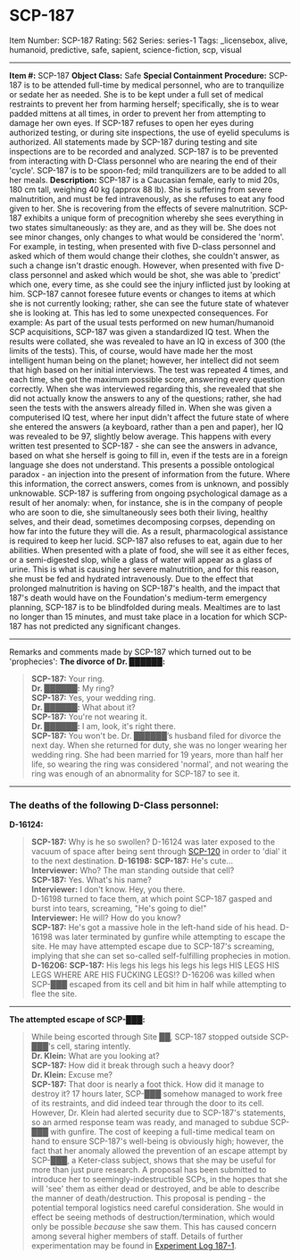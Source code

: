 # SCP-187
Item Number: SCP-187
Rating: 562
Series: series-1
Tags: _licensebox, alive, humanoid, predictive, safe, sapient, science-fiction, scp, visual

---

**Item #:** SCP-187
**Object Class:** Safe
**Special Containment Procedure:** SCP-187 is to be attended full-time by medical personnel, who are to tranquilize or sedate her as needed. She is to be kept under a full set of medical restraints to prevent her from harming herself; specifically, she is to wear padded mittens at all times, in order to prevent her from attempting to damage her own eyes.
If SCP-187 refuses to open her eyes during authorized testing, or during site inspections, the use of eyelid speculums is authorized. All statements made by SCP-187 during testing and site inspections are to be recorded and analyzed.
SCP-187 is to be prevented from interacting with D-Class personnel who are nearing the end of their 'cycle'.
SCP-187 is to be spoon-fed; mild tranquilizers are to be added to all her meals.
**Description:** SCP-187 is a Caucasian female, early to mid 20s, 180 cm tall, weighing 40 kg (approx 88 lb). She is suffering from severe malnutrition, and must be fed intravenously, as she refuses to eat any food given to her. She is recovering from the effects of severe malnutrition.
SCP-187 exhibits a unique form of precognition whereby she sees everything in two states simultaneously: as they are, and as they will be. She does not see minor changes, only changes to what would be considered the 'norm'. For example, in testing, when presented with five D-class personnel and asked which of them would change their clothes, she couldn't answer, as such a change isn't drastic enough. However, when presented with five D-class personnel and asked which would be shot, she was able to 'predict' which one, every time, as she could see the injury inflicted just by looking at him.
SCP-187 cannot foresee future events or changes to items at which she is not currently looking; rather, she can see the future state of whatever she is looking at. This has led to some unexpected consequences. For example:
As part of the usual tests performed on new human/humanoid SCP acquisitions, SCP-187 was given a standardized IQ test. When the results were collated, she was revealed to have an IQ in excess of 300 (the limits of the tests). This, of course, would have made her the most intelligent human being on the planet; however, her intellect did not seem that high based on her initial interviews. The test was repeated 4 times, and each time, she got the maximum possible score, answering every question correctly. When she was interviewed regarding this, she revealed that she did not actually know the answers to any of the questions; rather, she had seen the tests with the answers already filled in. When she was given a computerised IQ test, where her input didn't affect the future state of where she entered the answers (a keyboard, rather than a pen and paper), her IQ was revealed to be 97, slightly below average.
This happens with every written test presented to SCP-187 - she can see the answers in advance, based on what she herself is going to fill in, even if the tests are in a foreign language she does not understand. This presents a possible ontological paradox - an injection into the present of information from the future. Where this information, the correct answers, comes from is unknown, and possibly unknowable.
SCP-187 is suffering from ongoing psychological damage as a result of her anomaly: when, for instance, she is in the company of people who are soon to die, she simultaneously sees both their living, healthy selves, and their dead, sometimes decomposing corpses, depending on how far into the future they will die. As a result, pharmacological assistance is required to keep her lucid.
SCP-187 also refuses to eat, again due to her abilities. When presented with a plate of food, she will see it as either feces, or a semi-digested slop, while a glass of water will appear as a glass of urine. This is what is causing her severe malnutrition, and for this reason, she must be fed and hydrated intravenously.
Due to the effect that prolonged malnutrition is having on SCP-187's health, and the impact that 187's death would have on the Foundation's medium-term emergency planning, SCP-187 is to be blindfolded during meals. Mealtimes are to last no longer than 15 minutes, and must take place in a location for which SCP-187 has not predicted any significant changes.
* * *
Remarks and comments made by SCP-187 which turned out to be 'prophecies':
**The divorce of Dr. ██████:**
> **SCP-187:** Your ring.  
>  **Dr. ██████:** My ring?  
>  **SCP-187:** Yes, your wedding ring.  
>  **Dr. ██████:** What about it?  
>  **SCP-187:** You're not wearing it.  
>  **Dr. ██████:** I am, look, it's right there.  
>  **SCP-187:** You won't be.
Dr. ██████’s husband filed for divorce the next day. When she returned for duty, she was no longer wearing her wedding ring. She had been married for 19 years, more than half her life, so wearing the ring was considered 'normal', and not wearing the ring was enough of an abnormality for SCP-187 to see it.
* * *
### The deaths of the following D-Class personnel:
**D-16124:**
> **SCP-187:** Why is he so swollen?
D-16124 was later exposed to the vacuum of space after being sent through [SCP-120](/scp-120) in order to 'dial' it to the next destination.
**D-16198:**
> **SCP-187:** He's cute…  
>  **Interviewer:** Who? The man standing outside that cell?  
>  **SCP-187:** Yes. What's his name?  
>  **Interviewer:** I don't know. Hey, you there.  
>  D-16198 turned to face them, at which point SCP-187 gasped and burst into tears, screaming, "He's going to die!"  
>  **Interviewer:** He will? How do you know?  
>  **SCP-187:** He's got a massive hole in the left-hand side of his head.
D-16198 was later terminated by gunfire while attempting to escape the site. He may have attempted escape due to SCP-187's screaming, implying that she can set so-called self-fulfilling prophecies in motion.
**D-16206:**
> **SCP-187:** His legs his legs his legs his legs HIS LEGS HIS LEGS WHERE ARE HIS FUCKING LEGS!?
D-16206 was killed when SCP-███ escaped from its cell and bit him in half while attempting to flee the site.
* * *
**The attempted escape of SCP-███:**
> While being escorted through Site ██, SCP-187 stopped outside SCP-███'s cell, staring intently.  
>  **Dr. Klein:** What are you looking at?  
>  **SCP-187:** How did it break through such a heavy door?  
>  **Dr. Klein:** Excuse me?  
>  **SCP-187:** That door is nearly a foot thick. How did it manage to destroy it?
17 hours later, SCP-███ somehow managed to work free of its restraints, and did indeed tear through the door to its cell. However, Dr. Klein had alerted security due to SCP-187's statements, so an armed response team was ready, and managed to subdue SCP-███ with gunfire.
The cost of keeping a full-time medical team on hand to ensure SCP-187's well-being is obviously high; however, the fact that her anomaly allowed the prevention of an escape attempt by SCP-███, a Keter-class subject, shows that she may be useful for more than just pure research.
A proposal has been submitted to introduce her to seemingly-indestructible SCPs, in the hopes that she will 'see' them as either dead or destroyed, and be able to describe the manner of death/destruction. This proposal is pending - the potential temporal logistics need careful consideration. She would in effect be seeing methods of destruction/termination, which would only be possible _because_ she saw them. This has caused concern among several higher members of staff.
Details of further experimentation may be found in [Experiment Log 187-1](/experiment-log-187-1).